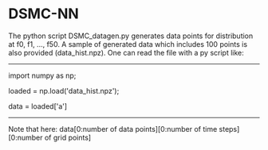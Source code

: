 # DSMC-NN
The python script DSMC_datagen.py generates data points for distribution at f0, f1, ..., f50.
A sample of generated data which includes 100 points is also provided (data_hist.npz). One can read the file with a py script like:

---------------------------

import numpy as np;

loaded = np.load('data_hist.npz');

data = loaded['a']

--------------------------

Note that here:
data[0:number of data points][0:number of time steps][0:number of grid points]
